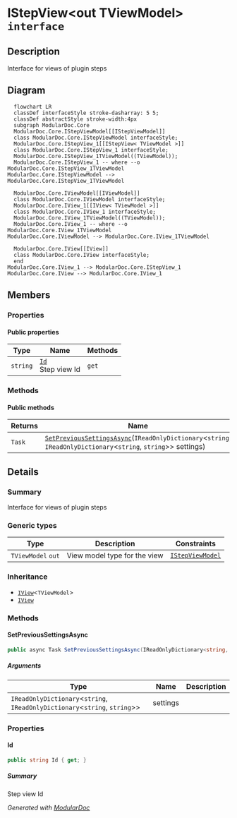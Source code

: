 # IStepView&lt;out TViewModel&gt; `interface`

## Description
Interface for views of plugin steps

## Diagram
```mermaid
  flowchart LR
  classDef interfaceStyle stroke-dasharray: 5 5;
  classDef abstractStyle stroke-width:4px
  subgraph ModularDoc.Core
  ModularDoc.Core.IStepViewModel[[IStepViewModel]]
  class ModularDoc.Core.IStepViewModel interfaceStyle;
  ModularDoc.Core.IStepView_1[[IStepView< TViewModel >]]
  class ModularDoc.Core.IStepView_1 interfaceStyle;
  ModularDoc.Core.IStepView_1TViewModel((TViewModel));
  ModularDoc.Core.IStepView_1 -- where --o ModularDoc.Core.IStepView_1TViewModel
ModularDoc.Core.IStepViewModel --> ModularDoc.Core.IStepView_1TViewModel

  ModularDoc.Core.IViewModel[[IViewModel]]
  class ModularDoc.Core.IViewModel interfaceStyle;
  ModularDoc.Core.IView_1[[IView< TViewModel >]]
  class ModularDoc.Core.IView_1 interfaceStyle;
  ModularDoc.Core.IView_1TViewModel((TViewModel));
  ModularDoc.Core.IView_1 -- where --o ModularDoc.Core.IView_1TViewModel
ModularDoc.Core.IViewModel --> ModularDoc.Core.IView_1TViewModel

  ModularDoc.Core.IView[[IView]]
  class ModularDoc.Core.IView interfaceStyle;
  end
ModularDoc.Core.IView_1 --> ModularDoc.Core.IStepView_1
ModularDoc.Core.IView --> ModularDoc.Core.IView_1
```

## Members
### Properties
#### Public  properties
| Type | Name | Methods |
| --- | --- | --- |
| `string` | [`Id`](#id)<br>Step view Id | `get` |

### Methods
#### Public  methods
| Returns | Name |
| --- | --- |
| `Task` | [`SetPreviousSettingsAsync`](#setprevioussettingsasync)(`IReadOnlyDictionary`&lt;`string`, `IReadOnlyDictionary`&lt;`string`, `string`&gt;&gt; settings) |

## Details
### Summary
Interface for views of plugin steps

### Generic types
| Type | Description | Constraints |
| --- | --- | --- |
| `TViewModel` `out` | View model type for the view | [`IStepViewModel`](./IStepViewModel.md) |

### Inheritance
 - [`IView`](./IViewT.md)&lt;`TViewModel`&gt;
 - [
`IView`
](./IView.md)

### Methods
#### SetPreviousSettingsAsync
```csharp
public async Task SetPreviousSettingsAsync(IReadOnlyDictionary<string, IReadOnlyDictionary<string, string>> settings)
```
##### Arguments
| Type | Name | Description |
| --- | --- | --- |
| `IReadOnlyDictionary`&lt;`string`, `IReadOnlyDictionary`&lt;`string`, `string`&gt;&gt; | settings |   |

### Properties
#### Id
```csharp
public string Id { get; }
```
##### Summary
Step view Id

*Generated with* [*ModularDoc*](https://github.com/hailstorm75/ModularDoc)
